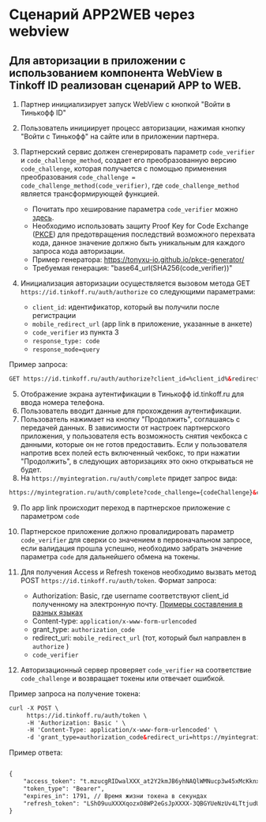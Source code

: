 
# Сценарий APP2WEB через webview

## Для авторизации в приложении с использованием компонента WebView в Tinkoff ID реализован сценарий APP to WEB.

1. Партнер инициализирует запуск WebView с кнопкой "Войти в Тинькофф ID"
2. Пользователь инициирует процесс авторизации, нажимая кнопку "Войти с Тинькофф" на сайте или в приложении партнера.
3. Партнерский сервис должен сгенерировать параметр ```code_verifier``` и ```code_challenge_method```, создает его преобразованную версию ```code_challenge```, которая получается с помощью применения преобразования ```code_challenge = code_challenge_method(code_verifier)```, где ```code_challenge_method``` является трансформирующей функцией.

    * Почитать про хеширование параметра ```code_verifier``` можно [здесь](https://datatracker.ietf.org/doc/html/rfc7636#section-4.1).
    * Необходимо использовать защиту Proof Key for Code Exchange ([PKCE](https://datatracker.ietf.org/doc/html/rfc7636)) для предотвращения последствий возможного перехвата кода, данное значение должно быть уникальным для каждого запроса кода авторизации.
    * Пример генератора: https://tonyxu-io.github.io/pkce-generator/
    * Требуемая генерация: "base64_url(SHA256(code_verifier))"

4. Инициализация авторизации осуществляется вызовом метода GET ```https://id.tinkoff.ru/auth/authorize``` со следующими параметрами:

    * ```client_id```: идентификатор, который вы получили после регистрации
    * ```mobile_redirect_url``` (app link в приложение, указанные в анкете) 
    * ```code_verifier``` из пункта 3 
    * ```response_type: code```
    * ```response_mode=query```
     
Пример запроса:

```html
GET https://id.tinkoff.ru/auth/authorize?client_id=%client_id%&redirect_uri=https://myintegration.ru/auth/complete&code_challenge={codeChallenge}&code_challenge_method=S256&response_type=code
```

5. Отображение экрана аутентификации в Тинькофф  id.tinkoff.ru для ввода номера телефона.
6. Пользователь вводит данные для прохождения аутентификации.
7. Пользователь нажимает на кнопку "Продолжить", соглашаясь с передачей данных. В зависимости от настроек партнерского приложения, у пользователя есть возможность снятия чекбокса с данными, которые он не готов предоставить. Если у пользователя напротив всех полей есть включенный чекбокс, то при нажатии "Продолжить", в следующих авторизациях это окно открываться не будет.
8. На ```https://myintegration.ru/auth/complete``` придет запрос вида:

```html
https://myintegration.ru/auth/complete?code_challenge={codeChallenge}&code_challenge_method=S256&code=c.1aGiAXX3Ni&session_state=hXXXXXXY3kgs3nx0H3RTj3JzCSrdaqaDhU6lS8XXXXX.i4kl6dsEB1SQogzq00
```

9. По app link происходит переход в партнерское приложение с параметром ```code```
10. Партнерское приложение должно провалидировать параметр ```code_verifier```  для сверки со значением в первоначальном запросе, если валидация прошла успешно, необходимо забрать значение параметра ```code``` для дальнейшего обмена на токены.
11. Для получения Access и Refresh токенов необходимо вызвать метод POST ```https://id.tinkoff.ru/auth/token```.
Формат запроса:

    * Authorization: Basic, где username  соответствуют client_id  полученному на электронную почту. [Примеры составления в разных языках](https://gist.github.com/brandonmwest/a2632d0a65088a20c00a)
    * Content-type: ```application/x-www-form-urlencoded```
    * grant_type: ```authorization_code```
    * redirect_uri: ```mobile_redirect_url``` (тот, который был направлен в ```authorize``` )
    * ```code_verifier```

12. Авторизационный сервер проверяет ```code_verifier``` на соответствие ```code_challenge``` и возвращает токены или отвечает ошибкой.

Пример запроса на получение токена:

```html
curl -X POST \
     https://id.tinkoff.ru/auth/token \
     -H 'Authorization: Basic ' \
     -H 'Content-Type: application/x-www-form-urlencoded' \
     -d 'grant_type=authorization_code&redirect_uri=https://myintegration.ru/auth/complete&code=c.1aGiAXX3Ni'
```

Пример ответа:

```html

{
    "access_token": "t.mzucgRIDwalXXX_at2Y2kmJB6yhNAQlWMNucp3w45xMcKknxWyl_XXXXkp5_3Nq8i_UvddDroJvd3elz-QH5hQ",
    "token_type": "Bearer",
    "expires_in": 1791, // Время жизни токена в секундах
    "refresh_token": "LShO9uuXXXXqozxO8WP2eGsJpXXXX-3QBGYUeNzUv4LTtjudU6zPofXbiXXXoznuCOLv6XXXCJn04fsLvsYH2Q"
}
```
